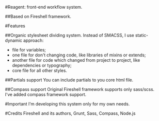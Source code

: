 ﻿#Reagent: front-end workflow system.

##Based on Fireshell framework.

#Features

##Organic stylesheet dividing system.
Instead of SMACSS, I use static-dynamic approach:
- file for variables;
- one file for don't changing code, like libraries of mixins or extends;
- another file for code which changed from project to project, like dependencies or typography;
- core file for all other styles.

##Partials support
You can include partials to you core html file.

##Compass support
Original Fireshell framework supports only sass/scss. I've added compass framework support.

#Important
I'm developing this system only for my own needs.

#Credits
Fireshell and its authors, Grunt, Sass, Compass, Node.js